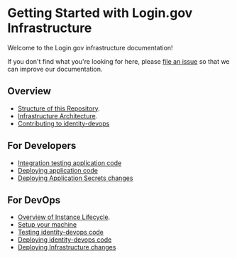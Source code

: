 # Getting Started with Login.gov Infrastructure

Welcome to the Login.gov infrastructure documentation!

If you don't find what you're looking for here, please [file an
issue](https://github.com/18F/identity-devops-private/issues/new?labels[]=documentation)
so that we can improve our documentation.

## Overview

- [Structure of this Repository](structure-of-this-repository.md).
- [Infrastructure Architecture](technical/architecture.md).
- [Contributing to identity-devops](contributing.md)

## For Developers

- [Integration testing application code](technical/testing/application.md)
- [Deploying application code](technical/deployment/application.md)
- [Deploying Application Secrets changes](technical/deployment/application-secrets.md)

## For DevOps

- [Overview of Instance Lifecycle](technical/life-of-an-instance.md).
- [Setup your machine](technical/dependencies.md)
- [Testing identity-devops code](technical/testing.md)
- [Deploying identity-devops code](technical/deployment.md)
- [Deploying Infrastructure changes](technical/deployment/infrastructure-secrets.md)
